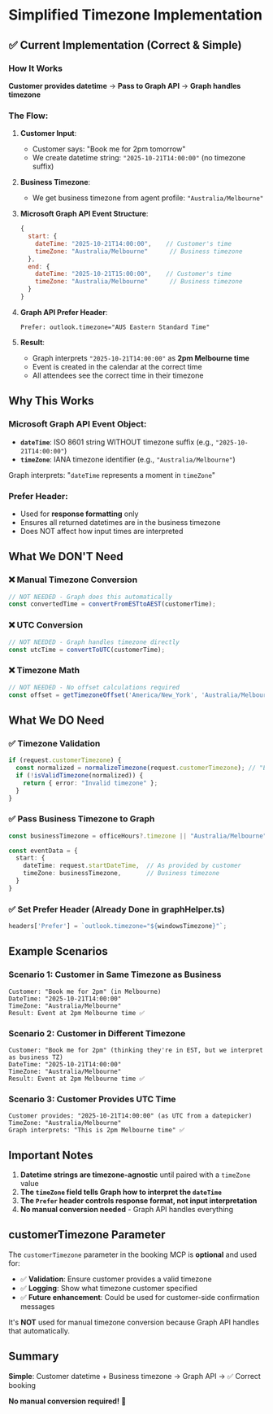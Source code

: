 # Simplified Timezone Implementation

## ✅ Current Implementation (Correct & Simple)

### How It Works

**Customer provides datetime** → **Pass to Graph API** → **Graph handles timezone**

### The Flow:

1. **Customer Input**:
   - Customer says: "Book me for 2pm tomorrow"
   - We create datetime string: `"2025-10-21T14:00:00"` (no timezone suffix)

2. **Business Timezone**:
   - We get business timezone from agent profile: `"Australia/Melbourne"`

3. **Microsoft Graph API Event Structure**:
   ```javascript
   {
     start: {
       dateTime: "2025-10-21T14:00:00",    // Customer's time
       timeZone: "Australia/Melbourne"      // Business timezone
     },
     end: {
       dateTime: "2025-10-21T15:00:00",    // Customer's time
       timeZone: "Australia/Melbourne"      // Business timezone
     }
   }
   ```
   
4. **Graph API Prefer Header**:
   ```
   Prefer: outlook.timezone="AUS Eastern Standard Time"
   ```

5. **Result**:
   - Graph interprets `"2025-10-21T14:00:00"` as **2pm Melbourne time**
   - Event is created in the calendar at the correct time
   - All attendees see the correct time in their timezone

## Why This Works

### Microsoft Graph API Event Object:
- **`dateTime`**: ISO 8601 string WITHOUT timezone suffix (e.g., `"2025-10-21T14:00:00"`)
- **`timeZone`**: IANA timezone identifier (e.g., `"Australia/Melbourne"`)

Graph interprets: "`dateTime` represents a moment in `timeZone`"

### Prefer Header:
- Used for **response formatting** only
- Ensures all returned datetimes are in the business timezone
- Does NOT affect how input times are interpreted

## What We DON'T Need

### ❌ Manual Timezone Conversion
```typescript
// NOT NEEDED - Graph does this automatically
const convertedTime = convertFromESTtoAEST(customerTime);
```

### ❌ UTC Conversion
```typescript
// NOT NEEDED - Graph handles timezone directly
const utcTime = convertToUTC(customerTime);
```

### ❌ Timezone Math
```typescript
// NOT NEEDED - No offset calculations required
const offset = getTimezoneOffset('America/New_York', 'Australia/Melbourne');
```

## What We DO Need

### ✅ Timezone Validation
```typescript
if (request.customerTimezone) {
  const normalized = normalizeTimezone(request.customerTimezone); // "EST" → "America/New_York"
  if (!isValidTimezone(normalized)) {
    return { error: "Invalid timezone" };
  }
}
```

### ✅ Pass Business Timezone to Graph
```typescript
const businessTimezone = officeHours?.timezone || "Australia/Melbourne";

const eventData = {
  start: {
    dateTime: request.startDateTime,  // As provided by customer
    timeZone: businessTimezone,       // Business timezone
  }
}
```

### ✅ Set Prefer Header (Already Done in graphHelper.ts)
```typescript
headers['Prefer'] = `outlook.timezone="${windowsTimezone}"`;
```

## Example Scenarios

### Scenario 1: Customer in Same Timezone as Business
```
Customer: "Book me for 2pm" (in Melbourne)
DateTime: "2025-10-21T14:00:00"
TimeZone: "Australia/Melbourne"
Result: Event at 2pm Melbourne time ✅
```

### Scenario 2: Customer in Different Timezone
```
Customer: "Book me for 2pm" (thinking they're in EST, but we interpret as business TZ)
DateTime: "2025-10-21T14:00:00"
TimeZone: "Australia/Melbourne"
Result: Event at 2pm Melbourne time ✅
```

### Scenario 3: Customer Provides UTC Time
```
Customer provides: "2025-10-21T14:00:00" (as UTC from a datepicker)
TimeZone: "Australia/Melbourne"
Graph interprets: "This is 2pm Melbourne time" ✅
```

## Important Notes

1. **Datetime strings are timezone-agnostic** until paired with a `timeZone` value
2. **The `timeZone` field tells Graph how to interpret the `dateTime`**
3. **The `Prefer` header controls response format, not input interpretation**
4. **No manual conversion needed** - Graph API handles everything

## customerTimezone Parameter

The `customerTimezone` parameter in the booking MCP is **optional** and used for:
- ✅ **Validation**: Ensure customer provides a valid timezone
- ✅ **Logging**: Show what timezone customer specified
- ✅ **Future enhancement**: Could be used for customer-side confirmation messages

It's **NOT** used for manual timezone conversion because Graph API handles that automatically.

## Summary

**Simple**: Customer datetime + Business timezone → Graph API → ✅ Correct booking

**No manual conversion required!** 🎉

